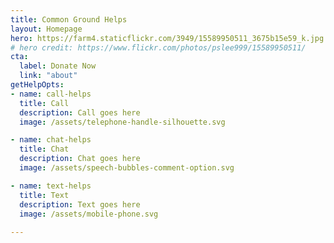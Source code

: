 ```yaml
---
title: Common Ground Helps
layout: Homepage
hero: https://farm4.staticflickr.com/3949/15589950511_3675b15e59_k.jpg
# hero credit: https://www.flickr.com/photos/pslee999/15589950511/
cta:
  label: Donate Now
  link: "about"
getHelpOpts:
- name: call-helps
  title: Call
  description: Call goes here
  image: /assets/telephone-handle-silhouette.svg    

- name: chat-helps
  title: Chat
  description: Chat goes here
  image: /assets/speech-bubbles-comment-option.svg

- name: text-helps
  title: Text
  description: Text goes here
  image: /assets/mobile-phone.svg
 
---
```

